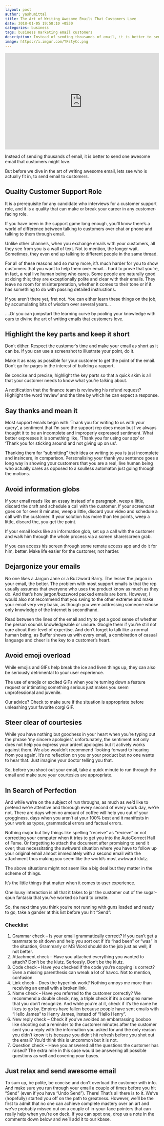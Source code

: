```yaml
---
layout: post
author: yashumittal
title: The Art of Writing Awesome Emails That Customers Love
date: 2018-01-05 19:58:10 +0530
categories: business
tags: business marketing email customers
description: Instead of sending thousands of email, it is better to send one awesome email that customers might love. But before we dive in the art of writing awesome email, lets see who is actually fit in, to send email to customers.
image: https://i.imgur.com/YFztyCc.png
---
```


<iframe width="100%" height="315" src="https://www.youtube.com/embed/lH_vDRw3m_s?rel=0" frameborder="0" allow="autoplay; encrypted-media" allowfullscreen></iframe>

Instead of sending thousands of email, it is better to send one awesome email that customers might love.

But before we dive in the art of writing awesome email, lets see who is actually fit in, to send email to customers.

## Quality Customer Support Role

It is a prerequisite for any candidate who interviews for a customer support role, and it is a quality that can make or break your career in any customer-facing role.

If you have been in the support game long enough, you’ll know there’s a world of difference between talking to customers over chat or phone and talking to them through email.

Unlike other channels, when you exchange emails with your customers, all they see from you is a wall of text. Not to mention, the longer wait. Sometimes, they even end up talking to different people in the same thread.

For all of these reasons and so many more, it’s much harder for you to show customers that you want to help them over email… hard to prove that you’re, in fact, a real live human being who cares.
Some people are naturally good at doing this; they are exceptionally polite and clear with their emails. They leave no room for misinterpretation, whether it comes to their tone or if it has something to do with passing detailed instructions.

If you aren’t there yet, fret not. You can either learn these things on the job, by accumulating bits of wisdom over several years…

….Or you can jumpstart the learning curve by pooling your knowledge with ours to divine the art of writing emails that customers love.

## Highlight the key parts and keep it short

Don’t dither. Respect the customer’s time and make your email as short as it can be. If you can use a screenshot to illustrate your point, do it.

Make it as easy as possible for your customer to get the point of the email. Don’t go for pages in the interest of building a rapport.

Be concise and precise; highlight the key parts so that a quick skim is all that your customer needs to know what you’re talking about.

A notification that the finance team is reviewing his refund request? Highlight the word ‘review’ and the time by which he can expect a response.

## Say thanks and mean it

Most support emails begin with ‘Thank you for writing to us with your query’, a sentiment that I’m sure the support rep does mean but I’ve always thought it to be an incomplete and improperly expressed sentiment. What better expresses it is something like, ‘Thank you for using our app’ or ‘Thank you for sticking around and not giving up on us’.

Thanking them for “submitting” their idea or writing to you is just incomplete and insincere, in comparison. Personalising your thank you sentence goes a long way in showing your customers that you are a real, live human being who actually cares as opposed to a soulless automaton just going through the motions.

## Avoid information globs

If your email reads like an essay instead of a paragraph, weep a little, discard the draft and schedule a call with the customer. If your screencast goes on for over 8 minutes, weep a little, discard your video and schedule a call with the customer. If your solution has more than ten points, weep a little, discard the, you get the point.

If your email looks like an information glob, set up a call with the customer and walk him through the whole process via a screen share/screen grab.

If you can access his screen through some remote access app and do it for him, better. Make life easier for the customer, not harder.

## Dejargonize your emails

No one likes a Jargon Jane or a Buzzword Barry. The lesser the jargon in your email, the better. The problem with most support emails is that the rep usually assumes that everyone who uses the product know as much as they do. And that’s how jargon/buzzword packed emails are born.
However, I would also not recommend that you swing to the other extreme and make your email very very basic, as though you were addressing someone whose only knowledge of the Internet is secondhand.

Read between the lines of the email and try to get a good sense of whether the person sounds knowledgeable or unsure. Google them if you’re still not sure about their level of expertise. And don’t forget to talk like a normal human being; as Buffer shows us with every email, a combination of casual language and cheer is the key to a customer’s heart.

## Avoid emoji overload

While emojis and GIFs help break the ice and liven things up, they can also be seriously detrimental to your user experience.

The use of emojis or excited GIFs when you’re turning down a feature request or intimating something serious just makes you seem unprofessional and juvenile.

Our advice? Check to make sure if the situation is appropriate before unleashing your favorite corgi GIF.

## Steer clear of courtesies

While you have nothing but goodness in your heart when you’re typing out the phrase ‘my sincere apologies’, unfortunately, the sentiment not only does not help you express your ardent apologies but it actively works against them. We also wouldn’t recommend ‘looking forward to hearing from you again’. It’s no reflection on you or your product but no one wants to hear that. Just imagine your doctor telling you that.

So, before you shoot out your email, take a quick minute to run through the email and make sure your courtesies are appropriate.

## In Search of Perfection

And while we’re on the subject of run throughs, as much as we’d like to pretend we’re attentive and thorough every second of every work day, we’re not. There are days when no amount of coffee will help you out of your grogginess, days when you aren’t at your 100% best and it manifests in your work as typos, grammatical errors and factual errors.

Nothing major but tiny things like spelling “receive” as “recieve” or not correcting your computer when it tries to get you into the AutoCorrect Hall of Fame. Or forgetting to attach the document after promising to send it over; thus necessitating the awkward situation where you have to follow up your original email almost immediately with a second email with the attachment thus making you seem like the world’s most awkward klutz.

The above situations might not seem like a big deal but they matter in the scheme of things.

It’s the little things that matter when it comes to user experience.

One lousy interaction is all that it takes to jar the customer out of the sugar-spun fantasia that you’ve worked so hard to create.

So, the next time you think you’re not running with guns loaded and ready to go, take a gander at this list before you hit “Send”:

### Checklist

1. Grammar check – Is your email grammatically correct? If you can’t get a teammate to sit down and help you sort out if it’s “had been” or “was” in the situation, Grammarly or MS Word should do the job just as well, if not better.
2. Attachment check – Have you attached everything you wanted to attach? Don’t be the klutz. Seriously. Don’t be the klutz.
3. Code check – Have you checked if the code you’re copying is correct? Even a missing parenthesis can wreak a lot of havoc. Not to mention, confusion.
4. Link check – Does the hyperlink work? Nothing annoys me more than receiving an email with a broken link.
5. Name check – Have you referred to the customer correctly? We recommend a double check, nay, a triple check if it’s a complex name that you don’t recognize. And while you’re at it, check if it’s the name he likes to go by.  Empires have fallen because people have sent emails with “Hello James” to Henry James, instead of “Hello Henry”.
6. New reply check – Check if you’ve avoided an embarrassing booboo like shooting out a reminder to the customer minutes after the customer sent you a reply with the information you asked for and the only reason you didn’t know it is because you didn’t hit refresh before you shot out the email? You’d think this is uncommon but it is not.
7. Question check – Have you answered all the questions the customer has raised? The extra mile in this case would be answering all possible questions as well and covering your bases.

## Just relax and send awesome email

To sum up, be polite, be concise and don’t overload the customer with info. And make sure you run through your email a couple of times before you hit “Send” (even if you have “Undo Send”). There! That’s all there is to it. We’ve (hopefully) started you off on the path to greatness.
However, we’ll be the first to admit that no one can achieve complete mastery over an art and we’ve probably missed out on a couple of in-your-face pointers that can really help when you’re on deck. If you can spot one, drop us a note in the comments down below and we’ll add it to our kbase.
